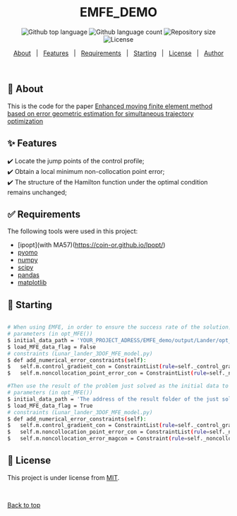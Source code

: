 [//]: # (<div align="center" id="top"> )

[//]: # (  <img src="./.github/app.gif" alt="EMFE_demo" />)

[//]: # ()
[//]: # (  &#xa0;)

[//]: # ()
[//]: # (  <!-- <a href="https://emfe_demo.netlify.app">Demo</a> -->)

[//]: # (</div>)

<h1 align="center">EMFE_DEMO</h1>

<p align="center">
  <img alt="Github top language" src="https://img.shields.io/github/languages/top/{{EMFE2022}}/emfe_demo?color=56BEB8">

  <img alt="Github language count" src="https://img.shields.io/github/languages/count/{{EMFE2022}}/emfe_demo?color=56BEB8">

  <img alt="Repository size" src="https://img.shields.io/github/repo-size/{{EMFE2022}}/emfe_demo?color=56BEB8">

  <img alt="License" src="https://img.shields.io/github/license/{{EMFE2022}}/emfe_demo?color=56BEB8">

  <!-- <img alt="Github issues" src="https://img.shields.io/github/issues/{{EMFE2022}}/emfe_demo?color=56BEB8" /> -->

  <!-- <img alt="Github forks" src="https://img.shields.io/github/forks/{{EMFE2022}}/emfe_demo?color=56BEB8" /> -->

  <!-- <img alt="Github stars" src="https://img.shields.io/github/stars/{{EMFE2022}}/emfe_demo?color=56BEB8" /> -->
</p>

<!-- Status -->

<!-- <h4 align="center"> 
	🚧  EMFE_demo 🚀 Under construction...  🚧
</h4> 

<hr> -->

<p align="center">
  <a href="#dart-about">About</a> &#xa0; | &#xa0; 
  <a href="#sparkles-features">Features</a> &#xa0; | &#xa0;
  <a href="#white_check_mark-requirements">Requirements</a> &#xa0; | &#xa0;
  <a href="#checkered_flag-starting">Starting</a> &#xa0; | &#xa0;
  <a href="#memo-license">License</a> &#xa0; | &#xa0;
  <a href="https://github.com/{{EMFE2022}}" target="_blank">Author</a>
</p>

<br>

## :dart: About ##

This is the code for the paper [Enhanced moving finite element method based on error geometric estimation for simultaneous trajectory optimization](https://doi.org/10.1016/j.automatica.2022.110711)

## :sparkles: Features ##

:heavy_check_mark: Locate the jump points of the control profile;\
:heavy_check_mark: Obtain a local minimum non-collocation point error;\
:heavy_check_mark: The structure of the Hamilton function under the optimal condition remains unchanged;

## :white_check_mark: Requirements ##

The following tools were used in this project:

- [ipopt](with MA57)(https://coin-or.github.io/Ipopt/)
- [pyomo](https://github.com/Pyomo/pyomo)
- [numpy](https://numpy.org/)
- [scipy](https://scipy.org/)
- [pandas](https://pandas.pydata.org/)
- [matplotlib](https://matplotlib.org/)

## :checkered_flag: Starting ##

```bash

# When using EMFE, in order to ensure the success rate of the solution，the problem with the following parameters and constraints is solved first.
# parameters (in opt_MFE())
$ initial_data_path = 'YOUR_PROJECT_ADRESS/EMFE_demo/output/Lander/opt_EMFE_2023_04_26_14_21_09' ## You can use the opt() function in main_lander.py to calculate the initial data for EMFE and there is already an initial value in the /output/lander folder now
$ load_MFE_data_flag = False
# constraints (Lunar_lander_3DOF_MFE_model.py)
$ def add_numerical_error_constraints(self):
$   self.m.control_gradient_con = ConstraintList(rule=self._control_gradient_con(self.m, self.ncp))
$   self.m.noncollocation_point_error_con = ConstraintList(rule=self._noncollocation_point_error_con(self.m, self.ncp))

#Then use the result of the problem just solved as the initial data to solve the complete EMFE problem
# parameters (in opt_MFE())
$ initial_data_path = 'The address of the result folder of the just solved problem' #'YOUR_PROJECT_ADRESS/EMFE_demo/output/Lander/opt_EMFE_2023_04_26_14_22_38_template'
$ load_MFE_data_flag = True
# constraints (Lunar_lander_3DOF_MFE_model.py)
$ def add_numerical_error_constraints(self):
$   self.m.control_gradient_con = ConstraintList(rule=self._control_gradient_con(self.m, self.ncp))
$   self.m.noncollocation_point_error_con = ConstraintList(rule=self._noncollocation_point_error_con(self.m, self.ncp))
$   self.m.noncollocation_error_magcon = Constraint(rule=self._noncollocation_error_magcon)


```

## :memo: License ##

This project is under license from [MIT](https://opensource.org/licenses/MIT).

&#xa0;

<a href="#top">Back to top</a>
